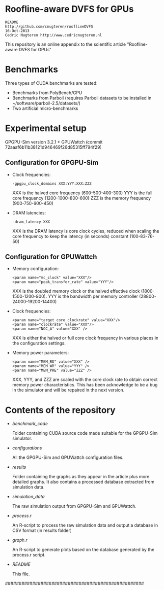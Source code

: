 

Roofline-aware DVFS for GPUs
=============

	README
	http://github.com/cnugteren/rooflineDVFS
	16-Oct-2013
	Cedric Nugteren http://www.cedricnugteren.nl

This repository is an online appendix to the
scientific article "Roofline-aware DVFS for GPUs"


Benchmarks
=============

Three types of CUDA benchmarks are tested:
*	Benchmarks from PolyBench/GPU
*	Benchmarks from Parboil (requires Parboil datasets
	to be installed in ~/software/parboil-2.5/datasets/)
*	Two artificial micro-benchmarks


Experimental setup
=============

GPGPU-Sim version 3.2.1 + GPUWattch
(commit 72aaaf6b11b38121d946469f26d85315ff794f29)

Configuration for GPGPU-Sim
-------------

*	Clock frequencies:

		-gpgpu_clock_domains XXX:YYY:XXX:ZZZ

	XXX is the halved core frequency (600-500-400-300)
	YYY is the full core frequency (1200-1000-800-600)
	ZZZ is the memory frequency (900-750-600-450)

*	DRAM latencies:

		-dram_latency XXX

	XXX is the DRAM latency is core clock cycles, reduced
	when scaling the core frequency to keep the latency
	(in seconds) constant (100-83-76-50)

Configuration for GPUWattch
-------------

*	Memory configuration:

		<param name="mc_clock" value="XXX"/>
		<param name="peak_transfer_rate" value="YYY"/>

	XXX is the doubled memory clock or the halved effective
	clock (1800-1500-1200-900). YYY is the bandwidth per
	memory controller (28800-24000-19200-14400)

*	Clock frequencies:

		<param name="target_core_clockrate" value="XXX"/>
		<param name="clockrate" value="XXX"/>
		<param name="NOC_A" value="XXX" />

	XXX is either the halved or full core clock frequency
	in various places in the configuration settings.

*	Memory power parameters:

		<param name="MEM_RD" value="XXX" />
		<param name="MEM_WR" value="YYY" />
		<param name="MEM_PRE" value="ZZZ" />

	XXX, YYY, and ZZZ are scaled with the core clock rate
	to obtain correct memory power characteristics. This
	has been acknowledge to be a bug in the simulator and
	will be repaired in the next version.


Contents of the repository
=============

*	*benchmark_code*

	Folder containing CUDA source code made suitable for
	the GPGPU-Sim simulator.

*	*configurations*

	All the GPGPU-Sim and GPUWattch configuration files.

*	*results*

	Folder containing the graphs as they appear in the
	article plus more detailed graphs. It also contains
	a processed database extracted from simulation data.

*	*simulation_data*

	The raw simulation output from GPGPU-Sim and GPUWattch.

*	*process.r*

	An R-script to process the raw simulation data and
	output a database in CSV format (in results folder)

*	*graph.r*

	An R-script to generate plots based on the database
	generated by the process.r script.

*	*README*

	This file.

###################################################
